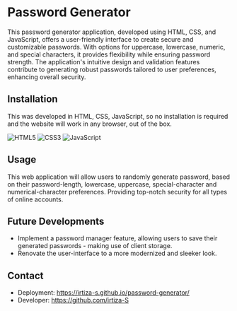 # Password Generator

This password generator application, developed using HTML, CSS, and JavaScript, offers a user-friendly interface to create secure and customizable passwords. With options for uppercase, lowercase, numeric, and special characters, it provides flexibility while ensuring password strength. The application's intuitive design and validation features contribute to generating robust passwords tailored to user preferences, enhancing overall security.


## Installation 
This was developed in HTML, CSS, JavaScript, so no installation is required and the website will work in any browser, out of the box.

![HTML5](https://img.shields.io/badge/html5-%23E34F26.svg?style=for-the-badge&logo=html5&logoColor=white) ![CSS3](https://img.shields.io/badge/css3-%231572B6.svg?style=for-the-badge&logo=css3&logoColor=white) ![JavaScript](https://img.shields.io/badge/javascript-%23323330.svg?style=for-the-badge&logo=javascript&logoColor=%23F7DF1E)

## Usage
This web application will allow users to randomly generate password, based on their password-length, lowercase, uppercase, special-character and numerical-character preferences. Providing top-notch security for all types of online accounts. 

## Future Developments
- Implement a password manager feature, allowing users to save their generated passwords - making use of client storage. 
- Renovate the user-interface to a more modernized and sleeker look.

## Contact
- Deployment: https://irtiza-s.github.io/password-generator/
- Developer: https://github.com/irtiza-S